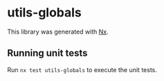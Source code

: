# utils-globals

This library was generated with [Nx](https://nx.dev).

## Running unit tests

Run `nx test utils-globals` to execute the unit tests.
